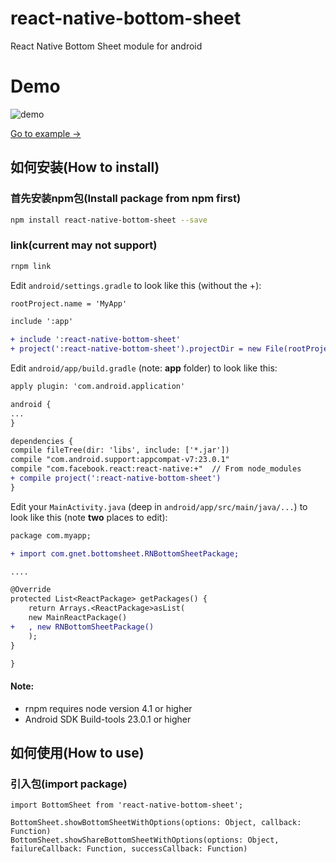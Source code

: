 # react-native-bottom-sheet
React Native Bottom Sheet module for android

# Demo
![demo](https://github.com/WhatAKitty/react-native-bottom-sheet/demo.gif, "demo")

[Go to example ->](https://github.com/WhatAKitty/ReactNativeBottomSheetTest)

## 如何安装(How to install)

### 首先安装npm包(Install package from npm first)

```bash
npm install react-native-bottom-sheet --save
```

### link(current may not support)
```bash
rnpm link
```

Edit `android/settings.gradle` to look like this (without the +):

```diff
rootProject.name = 'MyApp'

include ':app'

+ include ':react-native-bottom-sheet'
+ project(':react-native-bottom-sheet').projectDir = new File(rootProject.projectDir, '../node_modules/react-native-bottom-sheet/android')
```
Edit `android/app/build.gradle` (note: **app** folder) to look like this: 

```diff
apply plugin: 'com.android.application'

android {
...
}

dependencies {
compile fileTree(dir: 'libs', include: ['*.jar'])
compile "com.android.support:appcompat-v7:23.0.1"
compile "com.facebook.react:react-native:+"  // From node_modules
+ compile project(':react-native-bottom-sheet')
}
```

Edit your `MainActivity.java` (deep in `android/app/src/main/java/...`) to look like this (note **two** places to edit):

```diff
package com.myapp;

+ import com.gnet.bottomsheet.RNBottomSheetPackage;

....

@Override
protected List<ReactPackage> getPackages() {
    return Arrays.<ReactPackage>asList(
    new MainReactPackage()
+   , new RNBottomSheetPackage()
    );
}

}
```
  
#### Note:
* rnpm requires node version 4.1 or higher
* Android SDK Build-tools 23.0.1 or higher

## 如何使用(How to use)

### 引入包(import package)

```
import BottomSheet from 'react-native-bottom-sheet';

BottomSheet.showBottomSheetWithOptions(options: Object, callback: Function)
BottomSheet.showShareBottomSheetWithOptions(options: Object, failureCallback: Function, successCallback: Function)
```
